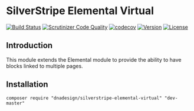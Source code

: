# SilverStripe Elemental Virtual

[![Build Status](http://img.shields.io/travis/ddnadesign/silverstripe-elemental-virtual.svg?style=flat-square)](https://travis-ci.org/dnadesign/silverstripe-elemental)
[![Scrutinizer Code Quality](https://scrutinizer-ci.com/g/dnadesign/silverstripe-elemental-virtual/badges/quality-score.png?b=master)](https://scrutinizer-ci.com/g/dnadesign/silverstripe-elemental-virtual/?branch=master)
[![codecov](https://codecov.io/gh/dnadesign/silverstripe-elemental-virtual/branch/master/graph/badge.svg)](https://codecov.io/gh/dnadesign/silverstripe-elemental)
[![Version](http://img.shields.io/packagist/v/dnadesign/silverstripe-elemental-virtual.svg?style=flat-square)](https://packagist.org/packages/dnadesign/silverstripe-elemental)
[![License](http://img.shields.io/packagist/l/dnadesign/silverstripe-elemental-virtual.svg?style=flat-square)](LICENSE.md)

## Introduction

This module extends the Elemental module to provide the ability to have blocks
linked to multiple pages.

## Installation

```
composer require "dnadesign/silverstripe-elemental-virtual" "dev-master"
```
